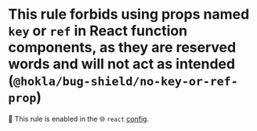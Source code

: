 # This rule forbids using props named `key` or `ref` in React function components, as they are reserved words and will not act as intended (`@hokla/bug-shield/no-key-or-ref-prop`)

💼 This rule is enabled in the 🌐 `react` [config](https://github.com/hokla-org/eslint-plugin-bug-shield).

<!-- end auto-generated rule header -->

